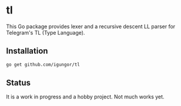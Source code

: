# tl

This Go package provides lexer and a recursive descent LL parser for Telegram's TL (Type Language).

## Installation

```sh
go get github.com/igungor/tl
```

## Status

It is a work in progress and a hobby project. Not much works yet.
